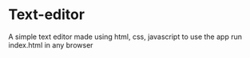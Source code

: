 # Text-editor
A simple text editor made using html, css, javascript
to use the app run index.html in any browser
